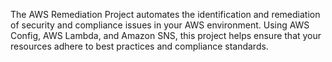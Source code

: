 The AWS Remediation Project automates the identification and remediation of security and compliance issues in your AWS environment. Using AWS Config, AWS Lambda, and Amazon SNS, this project helps ensure that your resources adhere to best practices and compliance standards.
